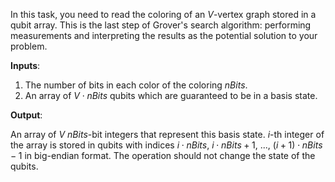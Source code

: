 In this task, you need to read the coloring of an $V$-vertex graph stored in a qubit array.
This is the last step of Grover's search algorithm: performing measurements and interpreting the results as the potential solution to your problem.

**Inputs**:

  1. The number of bits in each color of the coloring $nBits$.
  2. An array of $V \cdot nBits$ qubits which are guaranteed to be in a basis state.

**Output**:

An array of $V$ $nBits$-bit integers that represent this basis state.
$i$-th integer of the array is stored in qubits with indices $i \cdot nBits$, $i \cdot nBits + 1$, ..., $(i + 1) \cdot nBits - 1$ in big-endian format. 
The operation should not change the state of the qubits.
